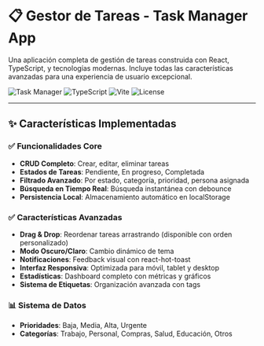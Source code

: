 # 📋 Gestor de Tareas - Task Manager App

Una aplicación completa de gestión de tareas construida con React, TypeScript, y tecnologías modernas. Incluye todas las características avanzadas para una experiencia de usuario excepcional.

![Task Manager](https://img.shields.io/badge/React-18.2.0-blue)
![TypeScript](https://img.shields.io/badge/TypeScript-5.2.2-blue)
![Vite](https://img.shields.io/badge/Vite-5.0.8-purple)
![License](https://img.shields.io/badge/License-MIT-green)

---

## ✨ Características Implementadas

### ✅ Funcionalidades Core
- **CRUD Completo**: Crear, editar, eliminar tareas
- **Estados de Tareas**: Pendiente, En progreso, Completada
- **Filtrado Avanzado**: Por estado, categoría, prioridad, persona asignada
- **Búsqueda en Tiempo Real**: Búsqueda instantánea con debounce
- **Persistencia Local**: Almacenamiento automático en localStorage

### ✅ Características Avanzadas
- **Drag & Drop**: Reordenar tareas arrastrando (disponible con orden personalizado)
- **Modo Oscuro/Claro**: Cambio dinámico de tema
- **Notificaciones**: Feedback visual con react-hot-toast
- **Interfaz Responsiva**: Optimizada para móvil, tablet y desktop
- **Estadísticas**: Dashboard completo con métricas y gráficos
- **Sistema de Etiquetas**: Organización avanzada con tags

### 📊 Sistema de Datos
- **Prioridades**: Baja, Media, Alta, Urgente  
- **Categorías**: Trabajo, Personal, Compras, Salud, Educación, Otros
